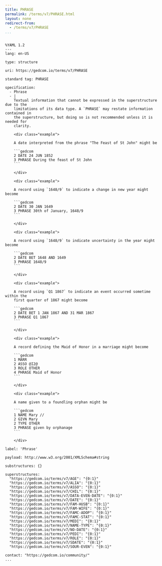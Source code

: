 ```yaml
---
title: PHRASE
permalink: /terms/v7/PHRASE.html
layout: none
redirect-from:
  - /terms/v7/PHRASE
...
```


```

%YAML 1.2
---
lang: en-US

type: structure

uri: https://gedcom.io/terms/v7/PHRASE

standard tag: PHRASE

specification:
  - Phrase
  - |
    Textual information that cannot be expressed in the superstructure due to the
    limitations of its data type. A `PHRASE` may restate information contained in
    the superstructure, but doing so is not recommended unless it is needed for
    clarity.
    
    <div class="example">
    
    A date interpreted from the phrase "The Feast of St John" might be
    
    ```gedcom
    2 DATE 24 JUN 1852
    3 PHRASE During the feast of St John
    ```
    
    </div>
    
    <div class="example">
    
    A record using `1648/9` to indicate a change in new year might become
    
    ```gedcom
    2 DATE 30 JAN 1649
    3 PHRASE 30th of January, 1648/9
    ```
    
    </div>
    
    <div class="example">
    
    A record using `1648/9` to indicate uncertainty in the year might become
    
    ```gedcom
    2 DATE BET 1648 AND 1649
    3 PHRASE 1648/9
    ```
    
    </div>
    
    <div class="example">
    
    A record using `Q1 1867` to indicate an event occurred sometime within the
    first quarter of 1867 might become
    
    ```gedcom
    2 DATE BET 1 JAN 1867 AND 31 MAR 1867
    3 PHRASE Q1 1867
    ```
    
    </div>
    
    <div class="example">
    
    A record defining the Maid of Honor in a marriage might become
    
    ```gedcom
    1 MARR
    2 ASSO @I2@
    3 ROLE OTHER
    4 PHRASE Maid of Honor
    ```
    
    </div>
    
    <div class="example">
    
    A name given to a foundling orphan might be
    
    ```gedcom
    1 NAME Mary //
    2 GIVN Mary
    2 TYPE OTHER
    3 PHRASE given by orphanage
    ```
    
    </div>

label: 'Phrase'

payload: http://www.w3.org/2001/XMLSchema#string

substructures: {}

superstructures:
  "https://gedcom.io/terms/v7/AGE": "{0:1}"
  "https://gedcom.io/terms/v7/ALIA": "{0:1}"
  "https://gedcom.io/terms/v7/ASSO": "{0:1}"
  "https://gedcom.io/terms/v7/CHIL": "{0:1}"
  "https://gedcom.io/terms/v7/DATA-EVEN-DATE": "{0:1}"
  "https://gedcom.io/terms/v7/DATE": "{0:1}"
  "https://gedcom.io/terms/v7/FAM-HUSB": "{0:1}"
  "https://gedcom.io/terms/v7/FAM-WIFE": "{0:1}"
  "https://gedcom.io/terms/v7/FAMC-ADOP": "{0:1}"
  "https://gedcom.io/terms/v7/FAMC-STAT": "{0:1}"
  "https://gedcom.io/terms/v7/MEDI": "{0:1}"
  "https://gedcom.io/terms/v7/NAME-TYPE": "{0:1}"
  "https://gedcom.io/terms/v7/NO-DATE": "{0:1}"
  "https://gedcom.io/terms/v7/PEDI": "{0:1}"
  "https://gedcom.io/terms/v7/ROLE": "{0:1}"
  "https://gedcom.io/terms/v7/SDATE": "{0:1}"
  "https://gedcom.io/terms/v7/SOUR-EVEN": "{0:1}"

contact: "https://gedcom.io/community/"
...

```
